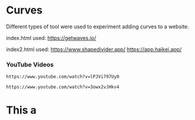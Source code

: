 # Curves

Different types of tool were used to experiment adding curves to a website. 


index.html used: 
https://getwaves.io/

index2.html used:
https://www.shapedivider.app/
https://app.haikei.app/



### YouTube Videos
    https://www.youtube.com/watch?v=lPJVi797Uy0

    https://www.youtube.com/watch?v=3owx2vJHkv4


# This a 
 